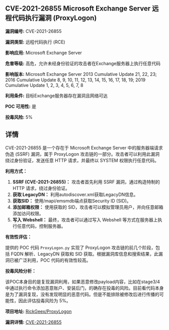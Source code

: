 ## CVE-2021-26855 Microsoft Exchange Server 远程代码执行漏洞 (ProxyLogon)

**漏洞编号:** CVE-2021-26855

**漏洞类型:** 远程代码执行 (RCE)

**影响应用:** Microsoft Exchange Server

**危害等级:** 高危，允许未经身份验证的攻击者在Exchange服务器上执行任意代码

**影响版本:** Microsoft Exchange Server 2013 Cumulative Update 21, 22, 23; 2016 Cumulative Update 8, 9, 10, 11, 12, 13, 14, 15, 16, 17, 18, 19; 2019 Cumulative Update 1, 2, 3, 4, 5, 6, 7, 8

**利用条件:** 目标Exchange服务器存在漏洞且网络可达

**POC 可用性:** 是

**投毒风险:** 5%

## 详情

CVE-2021-26855 是一个存在于 Microsoft Exchange Server 中的服务器端请求伪造 (SSRF) 漏洞，属于 ProxyLogon 攻击链的一部分。攻击者可以利用此漏洞绕过身份验证，发送任意 HTTP 请求，并最终以 SYSTEM 权限执行任意代码。

**利用方式：**

1.  **SSRF (CVE-2021-26855)：** 攻击者首先利用 SSRF 漏洞，通过构造特制的 HTTP 请求，绕过身份验证。
2.  **获取 LegacyDN：**  利用autodiscover.xml获取LegacyDN信息。
3.  **获取SID：** 使用/mapi/emsmdb端点获取Security ID (SID)。
4.  **添加邮箱权限：**  使用获取的 SID，攻击者可以模拟管理员用户，并向任意邮箱添加访问权限。
5.  **写入 Webshell：**  最终，攻击者可以通过写入 Webshell 等方式在服务器上执行任意代码，控制服务器。

**有效性评估：**

提供的 POC 代码 `ProxyLogon.py` 实现了 ProxyLogon 攻击链的前几个阶段，包括 FQDN 解析、LegacyDN 获取和 SID 获取。根据漏洞库信息和搜索结果，此漏洞已被广泛利用，POC 代码的有效性较高。

**投毒风险分析：**

该POC本身目的是复现漏洞利用，如果恶意修改payload内容，比如在stage3/4中通过执行命令添加恶意账户、安装后门，的确存在投毒的风险。目前看代码本身是为了漏洞复现，没有发现明显的恶意代码。但是不能排除被修改后进行传播的可能性，因此评估投毒风险为 5%。

**项目地址:** [RickGeex/ProxyLogon](https://github.com/RickGeex/ProxyLogon)

**漏洞详情:** [CVE-2021-26855](https://nvd.nist.gov/vuln/detail/CVE-2021-26855)